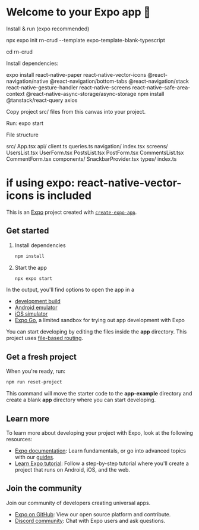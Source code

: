 # Welcome to your Expo app 👋

Install & run (expo recommended)

npx expo init rn-crud --template expo-template-blank-typescript

cd rn-crud

Install dependencies:

expo install react-native-paper react-native-vector-icons @react-navigation/native @react-navigation/bottom-tabs @react-navigation/stack react-native-gesture-handler react-native-screens react-native-safe-area-context @react-native-async-storage/async-storage
npm install @tanstack/react-query axios

Copy project src/ files from this canvas into your project.

Run: expo start

File structure

src/
App.tsx
api/
client.ts
queries.ts
navigation/
index.tsx
screens/
UsersList.tsx
UserForm.tsx
PostsList.tsx
PostForm.tsx
CommentsList.tsx
CommentForm.tsx
components/
SnackbarProvider.tsx
types/
index.ts

# if using expo: react-native-vector-icons is included

This is an [Expo](https://expo.dev) project created with [`create-expo-app`](https://www.npmjs.com/package/create-expo-app).

## Get started

1. Install dependencies

   ```bash
   npm install
   ```

2. Start the app

   ```bash
   npx expo start
   ```

In the output, you'll find options to open the app in a

- [development build](https://docs.expo.dev/develop/development-builds/introduction/)
- [Android emulator](https://docs.expo.dev/workflow/android-studio-emulator/)
- [iOS simulator](https://docs.expo.dev/workflow/ios-simulator/)
- [Expo Go](https://expo.dev/go), a limited sandbox for trying out app development with Expo

You can start developing by editing the files inside the **app** directory. This project uses [file-based routing](https://docs.expo.dev/router/introduction).

## Get a fresh project

When you're ready, run:

```bash
npm run reset-project
```

This command will move the starter code to the **app-example** directory and create a blank **app** directory where you can start developing.

## Learn more

To learn more about developing your project with Expo, look at the following resources:

- [Expo documentation](https://docs.expo.dev/): Learn fundamentals, or go into advanced topics with our [guides](https://docs.expo.dev/guides).
- [Learn Expo tutorial](https://docs.expo.dev/tutorial/introduction/): Follow a step-by-step tutorial where you'll create a project that runs on Android, iOS, and the web.

## Join the community

Join our community of developers creating universal apps.

- [Expo on GitHub](https://github.com/expo/expo): View our open source platform and contribute.
- [Discord community](https://chat.expo.dev): Chat with Expo users and ask questions.

